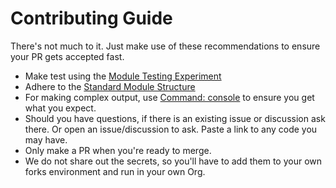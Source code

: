 # Contributing Guide

There's not much to it. Just make use of these recommendations to ensure your
PR gets accepted fast.

* Make test using the [Module Testing Experiment]
* Adhere to the [Standard Module Structure]
* For making complex output, use [Command: console] to ensure you get what you
  expect.
* Should you have questions, if there is an existing issue or discussion ask 
  there. Or open an issue/discussion to ask. Paste a link to any code you may 
  have.
* Only make a PR when you're ready to merge.
* We do not share out the secrets, so you'll have to add them to your own 
  forks environment and run in your own Org.

[Standard Module Structure]: https://developer.hashicorp.com/terraform/language/modules/develop/structure
[Module Testing Experiment]: https://developer.hashicorp.com/terraform/language/modules/testing-experiment
[Command: console]: https://developer.hashicorp.com/terraform/cli/commands/console